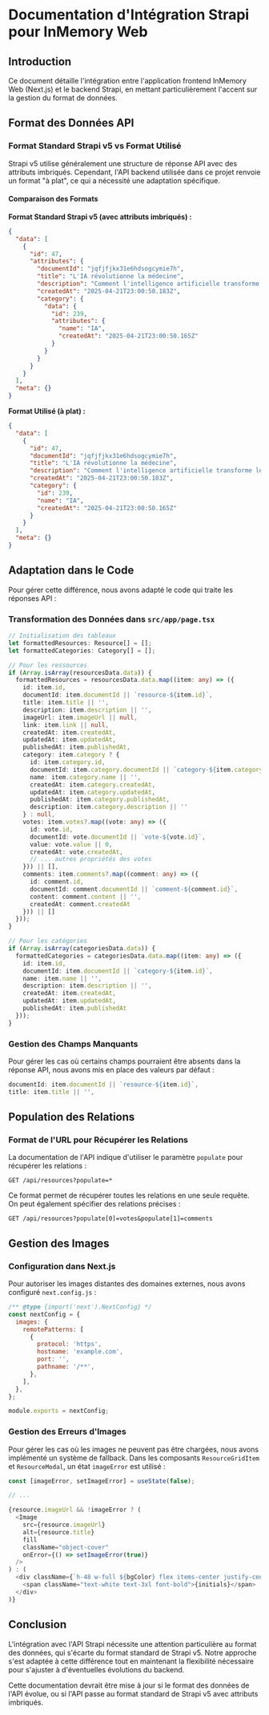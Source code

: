 # Documentation d'Intégration Strapi pour InMemory Web

## Introduction

Ce document détaille l'intégration entre l'application frontend InMemory Web (Next.js) et le backend Strapi, en mettant particulièrement l'accent sur la gestion du format de données.

## Format des Données API

### Format Standard Strapi v5 vs Format Utilisé

Strapi v5 utilise généralement une structure de réponse API avec des attributs imbriqués. Cependant, l'API backend utilisée dans ce projet renvoie un format "à plat", ce qui a nécessité une adaptation spécifique.

#### Comparaison des Formats

**Format Standard Strapi v5 (avec attributs imbriqués) :**
```json
{
  "data": [
    {
      "id": 47,
      "attributes": {
        "documentId": "jqfjfjkx31e6hdsogcymie7h",
        "title": "L'IA révolutionne la médecine",
        "description": "Comment l'intelligence artificielle transforme le diagnostic médical...",
        "createdAt": "2025-04-21T23:00:50.183Z",
        "category": {
          "data": {
            "id": 239,
            "attributes": {
              "name": "IA",
              "createdAt": "2025-04-21T23:00:50.165Z"
            }
          }
        }
      }
    }
  ],
  "meta": {}
}
```

**Format Utilisé (à plat) :**
```json
{
  "data": [
    {
      "id": 47,
      "documentId": "jqfjfjkx31e6hdsogcymie7h",
      "title": "L'IA révolutionne la médecine",
      "description": "Comment l'intelligence artificielle transforme le diagnostic médical...",
      "createdAt": "2025-04-21T23:00:50.183Z",
      "category": {
        "id": 239,
        "name": "IA",
        "createdAt": "2025-04-21T23:00:50.165Z"
      }
    }
  ],
  "meta": {}
}
```

## Adaptation dans le Code

Pour gérer cette différence, nous avons adapté le code qui traite les réponses API :

### Transformation des Données dans `src/app/page.tsx`

```typescript
// Initialisation des tableaux
let formattedResources: Resource[] = [];
let formattedCategories: Category[] = [];

// Pour les ressources
if (Array.isArray(resourcesData.data)) {
  formattedResources = resourcesData.data.map((item: any) => ({
    id: item.id,
    documentId: item.documentId || `resource-${item.id}`,
    title: item.title || '',
    description: item.description || '',
    imageUrl: item.imageUrl || null,
    link: item.link || null,
    createdAt: item.createdAt,
    updatedAt: item.updatedAt,
    publishedAt: item.publishedAt,
    category: item.category ? {
      id: item.category.id,
      documentId: item.category.documentId || `category-${item.category.id}`,
      name: item.category.name || '',
      createdAt: item.category.createdAt,
      updatedAt: item.category.updatedAt,
      publishedAt: item.category.publishedAt,
      description: item.category.description || ''
    } : null,
    votes: item.votes?.map((vote: any) => ({
      id: vote.id,
      documentId: vote.documentId || `vote-${vote.id}`,
      value: vote.value || 0,
      createdAt: vote.createdAt,
      // ... autres propriétés des votes
    })) || [],
    comments: item.comments?.map((comment: any) => ({
      id: comment.id,
      documentId: comment.documentId || `comment-${comment.id}`,
      content: comment.content || '',
      createdAt: comment.createdAt
    })) || []
  }));
}

// Pour les catégories
if (Array.isArray(categoriesData.data)) {
  formattedCategories = categoriesData.data.map((item: any) => ({
    id: item.id,
    documentId: item.documentId || `category-${item.id}`,
    name: item.name || '',
    description: item.description || '',
    createdAt: item.createdAt,
    updatedAt: item.updatedAt,
    publishedAt: item.publishedAt
  }));
}
```

### Gestion des Champs Manquants

Pour gérer les cas où certains champs pourraient être absents dans la réponse API, nous avons mis en place des valeurs par défaut :

```typescript
documentId: item.documentId || `resource-${item.id}`,
title: item.title || '',
```

## Population des Relations

### Format de l'URL pour Récupérer les Relations

La documentation de l'API indique d'utiliser le paramètre `populate` pour récupérer les relations :

```
GET /api/resources?populate=*
```

Ce format permet de récupérer toutes les relations en une seule requête. On peut également spécifier des relations précises :

```
GET /api/resources?populate[0]=votes&populate[1]=comments
```

## Gestion des Images

### Configuration dans Next.js

Pour autoriser les images distantes des domaines externes, nous avons configuré `next.config.js` :

```javascript
/** @type {import('next').NextConfig} */
const nextConfig = {
  images: {
    remotePatterns: [
      {
        protocol: 'https',
        hostname: 'example.com',
        port: '',
        pathname: '/**',
      },
    ],
  },
};

module.exports = nextConfig;
```

### Gestion des Erreurs d'Images

Pour gérer les cas où les images ne peuvent pas être chargées, nous avons implémenté un système de fallback. Dans les composants `ResourceGridItem` et `ResourceModal`, un état `imageError` est utilisé :

```typescript
const [imageError, setImageError] = useState(false);

// ...

{resource.imageUrl && !imageError ? (
  <Image
    src={resource.imageUrl}
    alt={resource.title}
    fill
    className="object-cover"
    onError={() => setImageError(true)}
  />
) : (
  <div className={`h-48 w-full ${bgColor} flex items-center justify-center`}>
    <span className="text-white text-3xl font-bold">{initials}</span>
  </div>
)}
```

## Conclusion

L'intégration avec l'API Strapi nécessite une attention particulière au format des données, qui s'écarte du format standard de Strapi v5. Notre approche s'est adaptée à cette différence tout en maintenant la flexibilité nécessaire pour s'ajuster à d'éventuelles évolutions du backend.

Cette documentation devrait être mise à jour si le format des données de l'API évolue, ou si l'API passe au format standard de Strapi v5 avec attributs imbriqués. 